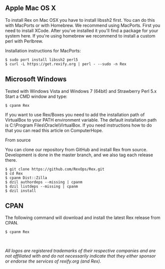 ## Apple Mac OS X

To install Rex on Mac OSX you have to install libssh2 first. You can do this with MacPorts or with Homebrew.
We recommend using MacPorts. First you need to install XCode. After you've installed it you'll find a package for your system here.
If you're using homebrew we recommend to install a custom perl with Perlbrew.

Installation instructions for MacPorts:

    $ sudo port install libssh2 perl5
    $ curl -L https://get.rexify.org | perl - --sudo -n Rex

## Microsoft Windows

Tested with Windows Vista and Windows 7 (64bit) and Strawberry Perl 5.x
Start a CMD window and type:

    $ cpanm Rex

If you want to use Rex/Boxes you need to add the installation path of VirtualBox to your PATH environment variable. The default installation path is C:\\Program Files\\Oracle\\VirtualBox. If you need instructions how to do that you can read this article on ComputerHope.

From source

You can clone our repository from GitHub and install Rex from source. Development is done in the master branch, and we also tag each release there.

    $ git clone https://github.com/RexOps/Rex.git
    $ cd Rex
    $ cpanm Dist::Zilla
    $ dzil authordeps --missing | cpanm
    $ dzil listdeps --missing | cpanm
    $ dzil install

## CPAN

The following command will download and install the latest Rex release from CPAN.

    $ cpanm Rex

 

*All logos are registered trademarks of their respective companies and are not affiliated with and do not necessarily indicate that they either sponsor or endorse the services of rexify.org (and Rex).*

<span class="admin_snippet" data-pitahaya-block="block_id:bash_code">  </span>

<span class="admin_snippet" data-pitahaya-block="block_id:bash_code">  </span>

<span class="admin_snippet" data-pitahaya-block="block_id:bash_code">  </span>
